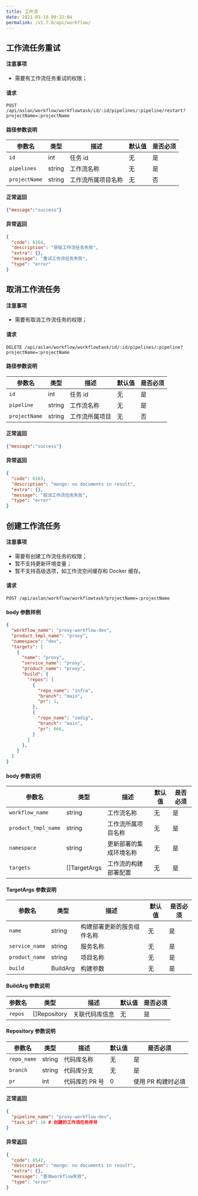```yaml
---
title: 工作流
date: 2021-03-19 09:32:04
permalink: /v1.7.0/api/workflow/
---
```


## 工作流任务重试

#### 注意事项

- 需要有工作流任务重试的权限；

#### 请求

```
POST /api/aslan/workflow/workflowtask/id/:id/pipelines/:pipeline/restart?projectName=:projectName
```

#### 路径参数说明

|参数名|类型|描述|默认值|是否必须|
|---|---|---|---|---|
|`id`|int|任务 id|无|是|
|`pipelines`|string|工作流名称|无|是|
|`projectName`|string|工作流所属项目名称|无|否|

#### 正常返回

```json
{"message":"success"}
```

#### 异常返回
```json
{
  "code": 6164,
  "description": "获取工作流任务失败",
  "extra": {},
  "message": "重试工作流任务失败",
  "type": "error"
}
```

## 取消工作流任务

#### 注意事项

- 需要有取消工作流任务的权限；

#### 请求

```
DELETE /api/aslan/workflow/workflowtask/id/:id/pipelines/:pipeline?projectName=:projectName
```

#### 路径参数说明

|参数名|类型|描述|默认值|是否必须|
|---|---|---|---|---|
|`id`|int|任务 id|无|是|
|`pipeline`|string|工作流名称|无|是|
|`projectName`|string|工作流所属项目|无|否|

#### 正常返回

```json
{"message":"success"}
```

#### 异常返回
```json
{
  "code": 6163,
  "description": "mongo: no documents in result",
  "extra": {},
  "message": "取消工作流任务失败",
  "type": "error"
}
```
## 创建工作流任务

#### 注意事项

- 需要有创建工作流任务的权限；
- 暂不支持更新环境变量；
- 暂不支持高级选项，如工作流空间缓存和 Docker 缓存。


#### 请求

```
POST /api/aslan/workflow/workflowtask?projectName=:projectName
```

#### body 参数样例

```json
{
  "workflow_name": "proxy-workflow-dev",
  "product_tmpl_name": "proxy",
  "namespace": "dev",
  "targets": [
    {
      "name": "proxy",
      "service_name": "proxy",
      "product_name": "proxy",
      "build": {
        "repos": [
          {
            "repo_name": "infra",
            "branch": "main",
            "pr": 1,
          },
          {
            "repo_name": "zadig",
            "branch": "main",
            "pr": 666,
          }
        ]
      },
    }
  ]
}

```

#### body 参数说明

|参数名|类型|描述|默认值|是否必须|
|---|---|---|---|---|
|`workflow_name`|string|工作流名称|无|是|
|`product_tmpl_name`|string|工作流所属项目名称|无|是|
|`namespace`|string|更新部署的集成环境名称|无|是|
|`targets`|[]TargetArgs|工作流的构建部署配置|无|是|

#### TargetArgs 参数说明

|参数名|类型|描述|默认值|是否必须|
|---|---|---|---|---|
|`name`|string|构建部署更新的服务组件名称|无|是|
|`service_name`|string|服务名称|无|是|
|`product_name`|string|项目名称|无|是|
|`build`|BuildArg|构建参数|无|是|

#### BuildArg 参数说明

|参数名|类型|描述|默认值|是否必须|
|---|---|---|---|---|
|`repos`|[]Repository|关联代码库信息|无|是|

#### Repository 参数说明

|参数名|类型|描述|默认值|是否必须|
|---|---|---|---|---|
|`repo_name`|string|代码库名称|无|是|
|`branch`|string|代码库分支|无|是|
|`pr`|int|代码库的 PR 号|0|使用 PR 构建时必填|


#### 正常返回

```json
{
  "pipeline_name": "proxy-workflow-dev",
  "task_id": 16 # 创建的工作流任务序号
}
```

#### 异常返回

```json
{
  "code": 6542,
  "description": "mongo: no documents in result",
  "extra": {},
  "message": "查询workflow失败",
  "type": "error"
}
```
